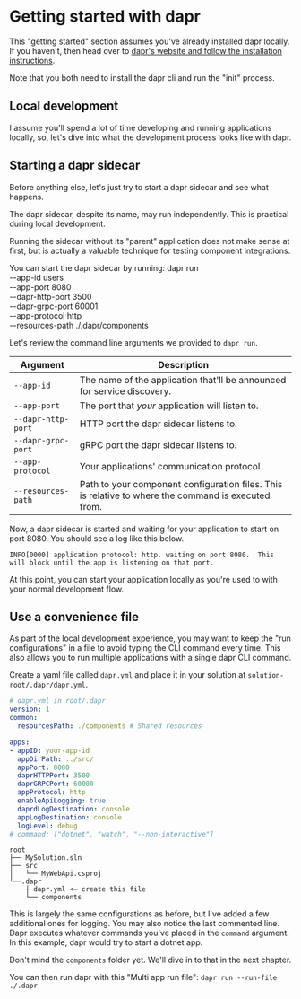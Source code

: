 # Getting started with dapr

This "getting started" section assumes you've already installed dapr locally. If you haven't, then head over
to [dapr's website and follow the installation instructions](https://docs.dapr.io/getting-started/).

Note that you both need to install the dapr cli and run the "init" process.

## Local development

I assume you'll spend a lot of time developing and running applications locally, so, let's dive into what the development process looks 
like with dapr.

## Starting a dapr sidecar

Before anything else, let's just try to start a dapr sidecar and see what happens.

The dapr sidecar, despite its name, may run independently. This is practical during local development.

Running the sidecar without its
"parent" application does not make sense at first, but is actually a valuable technique for testing component integrations.

You can start the dapr sidecar by running:
<code-block>
dapr run \
--app-id users \
--app-port 8080 \
--dapr-http-port 3500 \
--dapr-grpc-port 60001 \
--app-protocol http \
--resources-path ./.dapr/components
</code-block>

Let's review the command line arguments we provided to `dapr run`.

| Argument           | Description                                                                                         |
|--------------------|-----------------------------------------------------------------------------------------------------|
| `--app-id`         | The name of the application that'll be announced for service discovery.                             |
| `--app-port`       | The port that _your_ application will listen to.                                                    |
| `--dapr-http-port` | HTTP port the dapr sidecar listens to.                                                              |
| `--dapr-grpc-port` | gRPC port the dapr sidecar listens to.                                                              |
| `--app-protocol`   | Your applications' communication protocol                                                           |
| `--resources-path` | Path to your component configuration files. This is relative to where the command is executed from. |

Now, a dapr sidecar is started and waiting for your application to start on port 8080. You should see a log like this below.

```text
INFO[0000] application protocol: http. waiting on port 8080.  This will block until the app is listening on that port. 
```

At this point, you can start your application locally as you're used to with your normal development flow.

## Use a convenience file

As part of the local development experience, you may want to keep the "run configurations" in a file to avoid typing the CLI command 
every time. This also allows you to run multiple applications with a single dapr CLI command.

Create a yaml file called `dapr.yml` and place it in your solution at `solution-root/.dapr/dapr.yml`.

```yaml
# dapr.yml in root/.dapr
version: 1
common:
  resourcesPath: ./components # Shared resources

apps:
- appID: your-app-id
  appDirPath: ../src/
  appPort: 8080
  daprHTTPPort: 3500
  daprGRPCPort: 60000
  appProtocol: http
  enableApiLogging: true
  daprdLogDestination: console
  appLogDestination: console
  logLevel: debug
# command: ["dotnet", "watch", "--non-interactive"]
```

```text
root
├── MySolution.sln
├── src
│   └── MyWebApi.csproj
└──.dapr
    ├ dapr.yml <– create this file
    └── components
```

This is largely the same configurations as before, but I've added a few additional ones for logging. You may also notice the last 
commented line. Dapr executes whatever commands you've placed in the `command` argument. In this example, dapr would try to start a 
dotnet app.

Don't mind the `components` folder yet. We'll dive in to that in the next chapter.

You can then run dapr with this "Multi app run file": `dapr run --run-file ./.dapr`
